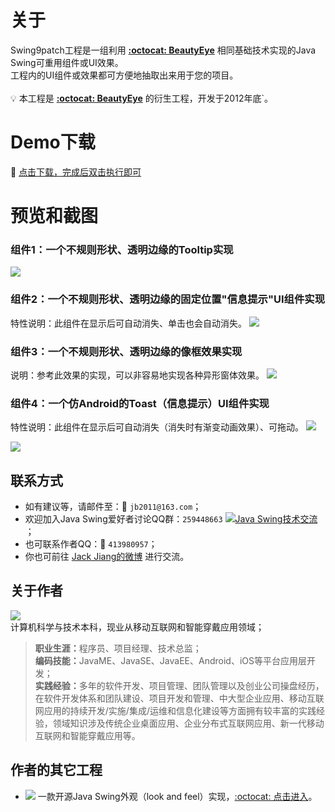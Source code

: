 # 关于
Swing9patch工程是一组利用 **[:octocat: BeautyEye](https://github.com/JackJiang2011/beautyeye)** 相同基础技术实现的Java Swing可重用组件或UI效果。<br>
工程内的UI组件或效果都可方便地抽取出来用于您的项目。<br>
<br>
:bulb: 本工程是 **[:octocat: BeautyEye](https://github.com/JackJiang2011/beautyeye)** 的衍生工程，开发于2012年底`。

# Demo下载
:paperclip: [点击下载，完成后双击执行即可](https://raw.githubusercontent.com/JackJiang2011/Swing9patch/master/dist/Swing9patch.jar)

# 预览和截图
### 组件1：一个不规则形状、透明边缘的Tooltip实现
![](https://raw.githubusercontent.com/JackJiang2011/Swing9patch/master/screenshots/tooltip2.png)

### 组件2：一个不规则形状、透明边缘的固定位置"信息提示"UI组件实现
特性说明：此组件在显示后可自动消失、单击也会自动消失。
![](https://raw.githubusercontent.com/JackJiang2011/Swing9patch/master/screenshots/fixtip2.png)<br>

### 组件3：一个不规则形状、透明边缘的像框效果实现
说明：参考此效果的实现，可以非容易地实现各种异形窗体效果。
![](https://raw.githubusercontent.com/JackJiang2011/Swing9patch/master/screenshots/photoframe_demo3.png)

### 组件4：一个仿Android的Toast（信息提示）UI组件实现
特性说明：此组件在显示后可自动消失（消失时有渐变动画效果）、可拖动。
![](https://raw.githubusercontent.com/JackJiang2011/Swing9patch/master/screenshots/toast_small_normal.png)<br>

![](https://raw.githubusercontent.com/JackJiang2011/Swing9patch/master/screenshots/toast_big_normal.png)

## 联系方式
* 如有建议等，请邮件至：:love_letter: `jb2011@163.com`；</li>
* 欢迎加入Java Swing爱好者讨论QQ群：`259448663`  <a target="_blank" href="http://shang.qq.com/wpa/qunwpa?idkey=9971fb1d1845edc87bdec92ad03f329c1d1f280b1cfe73b6d03c13b0f7f8aba1"><img border="0" src="http://pub.idqqimg.com/wpa/images/group.png" alt="Java Swing技术交流" title="Java Swing技术交流"></a>；
* 也可联系作者QQ：:penguin: `413980957`；
* 你也可前往 [Jack Jiang的微博](http://t.qq.com/jackjiang_is_here/) 进行交流。

## 关于作者
![](https://raw.githubusercontent.com/JackJiang2011/beautyeye/master/screenshots/js2.png)<br>
计算机科学与技术本科，现业从移动互联网和智能穿戴应用领域；<br>
> <b>职业生涯：</b>程序员、项目经理、技术总监；<br>
> <b>编码技能：</b>JavaME、JavaSE、JavaEE、Android、iOS等平台应用层开发；<br>
> <b>实践经验：</b>多年的软件开发、项目管理、团队管理以及创业公司操盘经历，在软件开发体系和团队建设、项目开发和管理、中大型企业应用、移动互联网应用的持续开发/实施/集成/运维和信息化建设等方面拥有较丰富的实践经验，领域知识涉及传统企业桌面应用、企业分布式互联网应用、新一代移动互联网和智能穿戴应用等。

## 作者的其它工程
* ![](https://raw.githubusercontent.com/JackJiang2011/beautyeye/master/screenshots/beautyeye_logo_h.png) 一款开源Java Swing外观（look and feel）实现，[:octocat: 点击进入](https://github.com/JackJiang2011/beautyeye)。<br>
